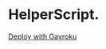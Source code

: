# HelperScript.    
[Deploy with Gayroku](https://heroku.com/deploy?template=https://github.com/Subroz/HelperScript)
